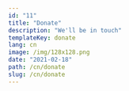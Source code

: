 ```yaml
---
id: "11"
title: "Donate"
description: "We'll be in touch"
templateKey: donate
lang: cn
image: /img/128x128.png
date: "2021-02-18"
path: /cn/donate
slug: /cn/donate
---
```

